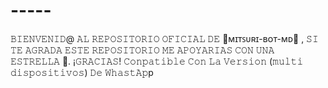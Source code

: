 # -----
𝙱𝙸𝙴𝙽𝚅𝙴𝙽𝙸𝙳@ 𝙰𝙻 𝚁𝙴𝙿𝙾𝚂𝙸𝚃𝙾𝚁𝙸𝙾 𝙾𝙵𝙸𝙲𝙸𝙰𝙻 𝙳𝙴 🎀ᴍɪᴛꜱᴜʀɪ-ʙᴏᴛ-ᴍᴅ🎀 , 𝚂𝙸 𝚃𝙴 𝙰𝙶𝚁𝙰𝙳𝙰 𝙴𝚂𝚃𝙴 𝚁𝙴𝙿𝙾𝚂𝙸𝚃𝙾𝚁𝙸𝙾 𝙼𝙴 𝙰𝙿𝙾𝚈𝙰𝚁𝙸𝙰𝚂 𝙲𝙾𝙽 𝚄𝙽𝙰 𝙴𝚂𝚃𝚁𝙴𝙻𝙻𝙰 🌟. ¡𝙶𝚁𝙰𝙲𝙸𝙰𝚂! 𝙲𝚘𝚗𝚙𝚊𝚝𝚒𝚋𝚕𝚎 𝙲𝚘𝚗 𝙻𝚊 𝚅𝚎𝚛𝚜𝚒𝚘𝚗 (𝚖𝚞𝚕𝚝𝚒 𝚍𝚒𝚜𝚙𝚘𝚜𝚒𝚝𝚒𝚟𝚘𝚜) 𝙳𝚎 𝚆𝚑𝚊𝚜𝚝𝙰𝚙p
 
